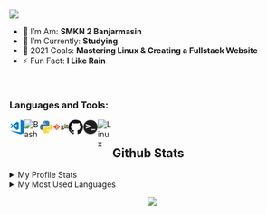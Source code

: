 <img src='https://external-content.duckduckgo.com/iu/?u=https%3A%2F%2Fmedia1.tenor.com%2Fimages%2F9d0a12adde98a36444b36b2230e8447f%2Ftenor.gif%3Fitemid%3D9783848&f=1&nofb=1' align='center'>

<!-- List Of Websites-->
[github]: https://github.com/revaldy-30
[reddit]: https://www.reddit.com/user/Revvvu



- 🥅 I’m Am: **SMKN 2 Banjarmasin**
- 🌱 I’m Currently: **Studying**
- 🔭 2021 Goals: **Mastering Linux & Creating a Fullstack Website**
- ⚡ Fun Fact: **I Like Rain**

<br />

### Languages and Tools:

[<img align="left" alt="Visual Studio Code" width="26px" src="https://raw.githubusercontent.com/github/explore/80688e429a7d4ef2fca1e82350fe8e3517d3494d/topics/visual-studio-code/visual-studio-code.png" />](https://code.visualstudio.com/)
[<img align="left" alt="Bash" width="26px" src="https://raw.githubusercontent.com/odb/official-bash-logo/master/assets/Logos/Icons/SVG/128x128.svg" />](https://www.gnu.org/software/bash/)
[<img align="left" alt="Python" width="26px" src="https://raw.githubusercontent.com/PKief/vscode-material-icon-theme/master/icons/python.svg" />](https://www.python.org/)
[<img align="left" alt="Git" width="26px" src="https://raw.githubusercontent.com/github/explore/80688e429a7d4ef2fca1e82350fe8e3517d3494d/topics/git/git.png" />](https://git-scm.com/)
[<img align="left" alt="GitHub" width="26px" src="https://raw.githubusercontent.com/github/explore/78df643247d429f6cc873026c0622819ad797942/topics/github/github.png" />](https://github.com/)
[<img align="left" alt="Terminal" width="26px" src="https://raw.githubusercontent.com/github/explore/80688e429a7d4ef2fca1e82350fe8e3517d3494d/topics/terminal/terminal.png" />](https://www.google.com/search?&q=command+line+interface)
[<img align="left" alt="Linux" width="26px" src="https://image.flaticon.com/icons/svg/226/226772.svg" />](https://www.linux.org/)

&nbsp;
&nbsp;
<br />

## Github Stats

<details>
  <summary>My Profile Stats</summary>
  <br/>
  <a href="https://github.com/rjsamra/github-readme-stats"><img alt="BlueJive's GitHub Stats" src="https://github-readme-stats.vercel.app/api/?username=Blu3Jive001&layout=compact&show_icons=true&include_all_commits=true&hide_border=true&theme=nord" /></a>
  <br/>
</details>

<details> 
  <summary>My Most Used Languages</summary>
  <br/>
  <a href="https://github.com/rjsamra/github-readme-stats"><img alt="BlueJive's Top Languages" src="https://github-readme-stats.vercel.app/api/top-langs/?username=Blu3Jive001&layout=compact&show_icons=true&include_all_commits=true&hide_border=true&theme=nord&langs_count=10" /></a>
  <br/>
</details>

<p align="center"><img src="https://raw.githubusercontent.com/arcticicestudio/nord-docs/develop/assets/images/nord/repository-footer-separator.svg?sanitize=true" /></p>


<!---
revaldy-30/revaldy-30 is a ✨ special ✨ repository because its `README.md` (this file) appears on your GitHub profile.
You can click the Preview link to take a look at your changes.
--->
